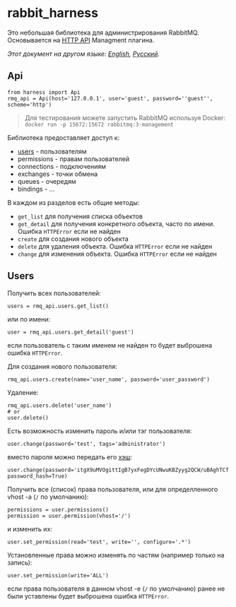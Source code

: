 # rabbit_harness
Это небольшая библиотека для администрирования RabbitMQ. Основывается на [HTTP API](https://pulse.mozilla.org/api/) Managment плагина.

*Этот документ на другом языке: [English](README.md), [Русский](README.ru.md).*

## Api
```
from harness import Api
rmq_api = Api(host='127.0.0.1', user='guest', password=''guest'', scheme='http')
```

> Для тестирования можете запустить RabbitMQ используя Docker: `docker run -p 15672:15672 rabbitmq:3-management`

Библиотека предоставляет доступ к:
- [users](#users) - пользователям
- permissions - правам пользователей
- connections - подключениям
- exchanges - точки обмена
- queues - очередям
- bindings - ...

В каждом из разделов есть общие методы:
- `get_list` для получения списка объектов
- `get_detail` для получения конкретного объекта, часто по имени. Ошибка `HTTPError` если не найден
- `create` для создания нового объекта
- `delete` для удаления объекта. Ошибка `HTTPError` если не найден
- `change` для изменения объекта. Ошибка `HTTPError` если не найден

## Users
Получить всех пользователей:
```
users = rmq_api.users.get_list()
```
или по имени:
```
user = rmq_api.users.get_detail('guest')
```
если пользователь с таким именем не найден то будет выброшена ошибка `HTTPError`.

Для создания нового пользователя:
```
rmq_api.users.create(name='user_name', password='user_password')
```
Удаление:
```
rmq_api.users.delete('user_name')
# or
user.delete()
```
Есть возможность изменить пароль и/или тэг пользователя:
```
user.change(password='test', tags='administrator')
```
вместо пароля можно передать его [хэш](https://www.rabbitmq.com/passwords.html#computing-password-hash):
```
user.change(password='itgX9uMVOgittIgB7yxFegDYcUNwuKBZyyg2QCW/uBAghTCf', password_hash=True)
```
Получить все (список) права пользователя, или для определленного vhost -а (`/` по умолчанию):
```
permissions = user.permissions()
permission = user.permission(vhost='/')
```
и изменить их:
```
user.set_permission(read='test', write='', configure='.*')
```
Установленные права можно изменять по частям (например только на запись):
```
user.set_permission(write='ALL')
```
если права пользователя в данном vhost -е (`/` по умолчанию) ранее не были уставлены будет выброшена ошибка `HTTPError`.

